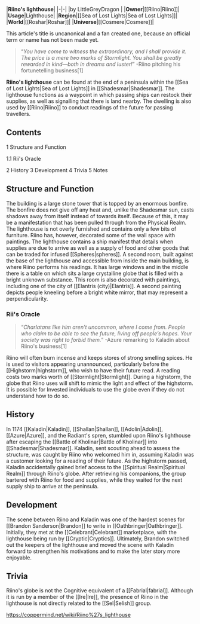 |**Riino's lighthouse**|
|-|-|
|by  LittleGreyDragon |
|**Owner**|[[Riino\|Riino]]|
|**Usage**|Lighthouse|
|**Region**|[[Sea of Lost Lights\|Sea of Lost Lights]]|
|**World**|[[Roshar\|Roshar]]|
|**Universe**|[[Cosmere\|Cosmere]]|

This article's title is uncanonical and a fan created one, because an official term or name has not been made yet.
>“*You have come to witness the extraordinary, and I shall provide it. The price is a mere two marks of Stormlight. You shall be greatly rewarded in kind—both in dreams and luster!*”
\-Riino pitching his fortunetelling business[1]


**Riino's lighthouse** can be found at the end of a peninsula within the [[Sea of Lost Lights\|Sea of Lost Lights]] in [[Shadesmar\|Shadesmar]].
The lighthouse functions as a waypoint in which passing ships can restock their supplies, as well as signalling that there is land nearby. The dwelling is also used by [[Riino\|Riino]] to conduct readings of the future for passing travellers.

## Contents

1 Structure and Function

1.1 Rii's Oracle


2 History
3 Development
4 Trivia
5 Notes


## Structure and Function
The building is a large stone tower that is topped by an enormous bonfire. The bonfire does not give off any heat and, unlike the Shadesmar sun, casts shadows away from itself instead of towards itself. Because of this, it may be a manifestation that has been pulled through from the Physical Realm.
The lighthouse is not overly furnished and contains only a few bits of furniture. Riino has, however, decorated some of the wall space with paintings. The lighthouse contains a ship manifest that details when supplies are due to arrive as well as a supply of food and other goods that can be traded for infused [[Spheres\|spheres]].
A second room, built against the base of the lighthouse and accessible from inside the main building, is where Riino performs his readings. It has large windows and in the middle there is a table on which sits a large crystalline globe that is filled with a bright unknown substance. This room is also decorated with paintings, including one of the city of [[Elantris (city)\|Elantris]]. A second painting depicts people kneeling before a bright white mirror, that may represent a perpendicularity.

### Rii's Oracle
>“*Charlatans like him aren’t uncommon, where I come from. People who claim to be able to see the future, living off people’s hopes. Your society was right to forbid them.*”
\-Azure remarking to Kaladin about Riino's business[1]


Riino will often burn incense and keeps stores of strong smelling spices. He is used to visitors appearing unannounced, particularly before the [[Highstorm\|highstorm]], who wish to have their future read. A reading costs two marks worth of [[Stormlight\|Stormlight]]. During a highstorm, the globe that Riino uses will shift to mimic the light and effect of the highstorm. It is possible for Invested individuals to use the globe even if they do not understand how to do so.

## History
In 1174 [[Kaladin\|Kaladin]], [[Shallan\|Shallan]], [[Adolin\|Adolin]], [[Azure\|Azure]], and the Radiant's spren, stumbled upon Riino's lighthouse after escaping the [[Battle of Kholinar\|Battle of Kholinar]] into [[Shadesmar\|Shadesmar]]. Kaladin, sent scouting ahead to assess the structure, was caught by Riino who welcomed him in, assuming Kaladin was a customer looking for a reading of their future. As the highstorm passed, Kaladin accidentally gained brief access to the [[Spiritual Realm\|Spiritual Realm]] through Riino's globe. After retrieving his companions, the group bartered with Riino for food and supplies, while they waited for the next supply ship to arrive at the peninsula.

## Development
The scene between Riino and Kaladin was one of the hardest scenes for [[Brandon Sanderson\|Brandon]] to write in [[Oathbringer\|Oathbringer]]. Initially, they met at the [[Celebrant\|Celebrant]] marketplace, with the lighthouse being run by [[Cryptic\|Cryptics]]. Ultimately, Brandon switched out the keepers of the lighthouse and moved the scene with Kaladin forward to strengthen his motivations and to make the later story more enjoyable.

## Trivia
Riino's globe is not the Cognitive equivalent of a [[Fabrial\|fabrial]].
Although it is run by a member of the [[Ire\|Ire]], the presence of Riino in the lighthouse is not directly related to the [[Sel\|Selish]] group.


https://coppermind.net/wiki/Riino%27s_lighthouse